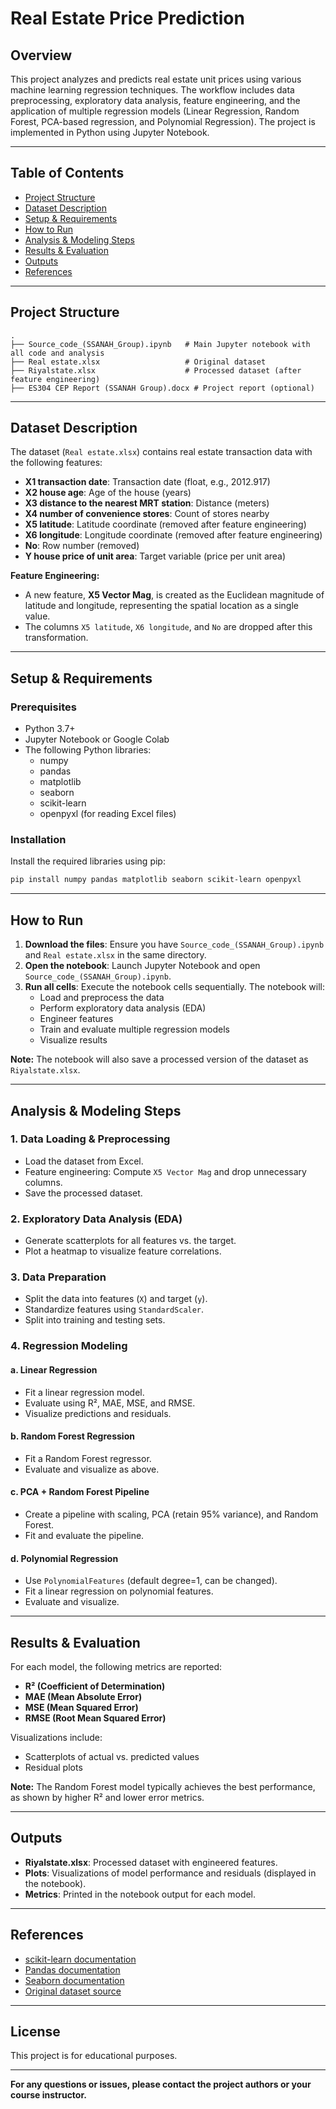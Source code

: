 # Real Estate Price Prediction

## Overview

This project analyzes and predicts real estate unit prices using various machine learning regression techniques. The workflow includes data preprocessing, exploratory data analysis, feature engineering, and the application of multiple regression models (Linear Regression, Random Forest, PCA-based regression, and Polynomial Regression). The project is implemented in Python using Jupyter Notebook.

---

## Table of Contents
- [Project Structure](#project-structure)
- [Dataset Description](#dataset-description)
- [Setup & Requirements](#setup--requirements)
- [How to Run](#how-to-run)
- [Analysis & Modeling Steps](#analysis--modeling-steps)
- [Results & Evaluation](#results--evaluation)
- [Outputs](#outputs)
- [References](#references)

---

## Project Structure

```
.
├── Source_code_(SSANAH_Group).ipynb   # Main Jupyter notebook with all code and analysis
├── Real estate.xlsx                   # Original dataset
├── Riyalstate.xlsx                    # Processed dataset (after feature engineering)
├── ES304 CEP Report (SSANAH Group).docx # Project report (optional)
```

---

## Dataset Description

The dataset (`Real estate.xlsx`) contains real estate transaction data with the following features:

- **X1 transaction date**: Transaction date (float, e.g., 2012.917)
- **X2 house age**: Age of the house (years)
- **X3 distance to the nearest MRT station**: Distance (meters)
- **X4 number of convenience stores**: Count of stores nearby
- **X5 latitude**: Latitude coordinate (removed after feature engineering)
- **X6 longitude**: Longitude coordinate (removed after feature engineering)
- **No**: Row number (removed)
- **Y house price of unit area**: Target variable (price per unit area)

**Feature Engineering:**
- A new feature, **X5 Vector Mag**, is created as the Euclidean magnitude of latitude and longitude, representing the spatial location as a single value.
- The columns `X5 latitude`, `X6 longitude`, and `No` are dropped after this transformation.

---

## Setup & Requirements

### Prerequisites

- Python 3.7+
- Jupyter Notebook or Google Colab
- The following Python libraries:
  - numpy
  - pandas
  - matplotlib
  - seaborn
  - scikit-learn
  - openpyxl (for reading Excel files)

### Installation

Install the required libraries using pip:

```bash
pip install numpy pandas matplotlib seaborn scikit-learn openpyxl
```

---

## How to Run

1. **Download the files**: Ensure you have `Source_code_(SSANAH_Group).ipynb` and `Real estate.xlsx` in the same directory.
2. **Open the notebook**: Launch Jupyter Notebook and open `Source_code_(SSANAH_Group).ipynb`.
3. **Run all cells**: Execute the notebook cells sequentially. The notebook will:
   - Load and preprocess the data
   - Perform exploratory data analysis (EDA)
   - Engineer features
   - Train and evaluate multiple regression models
   - Visualize results

**Note:** The notebook will also save a processed version of the dataset as `Riyalstate.xlsx`.

---

## Analysis & Modeling Steps

### 1. Data Loading & Preprocessing
- Load the dataset from Excel.
- Feature engineering: Compute `X5 Vector Mag` and drop unnecessary columns.
- Save the processed dataset.

### 2. Exploratory Data Analysis (EDA)
- Generate scatterplots for all features vs. the target.
- Plot a heatmap to visualize feature correlations.

### 3. Data Preparation
- Split the data into features (`X`) and target (`y`).
- Standardize features using `StandardScaler`.
- Split into training and testing sets.

### 4. Regression Modeling

#### a. **Linear Regression**
- Fit a linear regression model.
- Evaluate using R², MAE, MSE, and RMSE.
- Visualize predictions and residuals.

#### b. **Random Forest Regression**
- Fit a Random Forest regressor.
- Evaluate and visualize as above.

#### c. **PCA + Random Forest Pipeline**
- Create a pipeline with scaling, PCA (retain 95% variance), and Random Forest.
- Fit and evaluate the pipeline.

#### d. **Polynomial Regression**
- Use `PolynomialFeatures` (default degree=1, can be changed).
- Fit a linear regression on polynomial features.
- Evaluate and visualize.

---

## Results & Evaluation

For each model, the following metrics are reported:
- **R² (Coefficient of Determination)**
- **MAE (Mean Absolute Error)**
- **MSE (Mean Squared Error)**
- **RMSE (Root Mean Squared Error)**

Visualizations include:
- Scatterplots of actual vs. predicted values
- Residual plots

**Note:** The Random Forest model typically achieves the best performance, as shown by higher R² and lower error metrics.

---

## Outputs

- **Riyalstate.xlsx**: Processed dataset with engineered features.
- **Plots**: Visualizations of model performance and residuals (displayed in the notebook).
- **Metrics**: Printed in the notebook output for each model.

---

## References

- [scikit-learn documentation](https://scikit-learn.org/stable/documentation.html)
- [Pandas documentation](https://pandas.pydata.org/)
- [Seaborn documentation](https://seaborn.pydata.org/)
- [Original dataset source](https://archive.ics.uci.edu/ml/datasets/Real+estate+valuation+data+set)


---

## License

This project is for educational purposes.

---

**For any questions or issues, please contact the project authors or your course instructor.** 